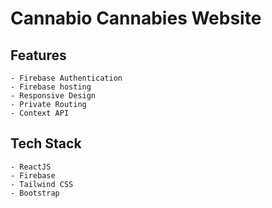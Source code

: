 # Cannabio Cannabies Website

## Features
```
- Firebase Authentication
- Firebase hosting
- Responsive Design
- Private Routing
- Context API
```
## Tech Stack
```
- ReactJS
- Firebase
- Tailwind CSS
- Bootstrap
```